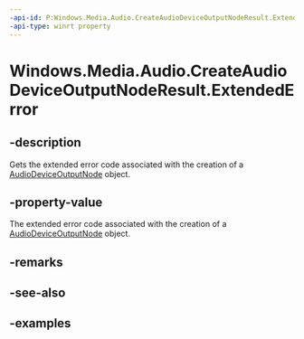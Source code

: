 ```yaml
---
-api-id: P:Windows.Media.Audio.CreateAudioDeviceOutputNodeResult.ExtendedError
-api-type: winrt property
---
```


<!-- Property syntax.
public HResult ExtendedError { get; }
-->

# Windows.Media.Audio.CreateAudioDeviceOutputNodeResult.ExtendedError

## -description
Gets the extended error code associated with the creation of a [AudioDeviceOutputNode](audiodeviceoutputnode.md) object.

## -property-value
The extended error code associated with the creation of a [AudioDeviceOutputNode](audiodeviceoutputnode.md) object. 

## -remarks

## -see-also

## -examples

